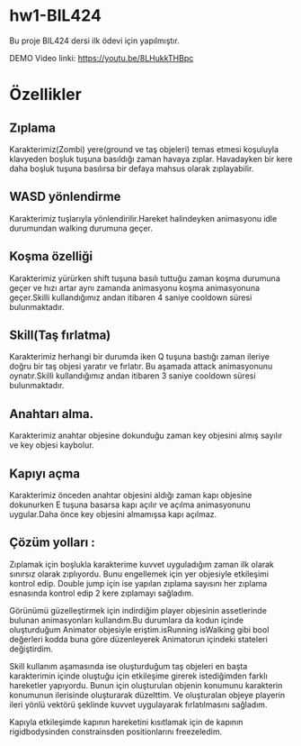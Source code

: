 # hw1-BIL424

Bu proje BIL424 dersi ilk ödevi için yapılmıştır.

DEMO Video linki: https://youtu.be/8LHukkTHBpc

# Özellikler
## Zıplama
Karakterimiz(Zombi) yere(ground ve taş objeleri) temas etmesi koşuluyla klavyeden boşluk tuşuna basıldığı zaman havaya zıplar. Havadayken bir kere daha boşluk tuşuna basılırsa bir defaya mahsus olarak zıplayabilir.

## WASD yönlendirme
Karakterimiz tuşlarıyla yönlendirilir.Hareket halindeyken animasyonu idle durumundan walking durumuna geçer.

## Koşma özelliği
Karakterimiz yürürken shift tuşuna basılı tuttuğu zaman koşma durumuna geçer ve hızı artar aynı zamanda animasyonu koşma animasyonuna geçer.Skilli kullandığımız andan itibaren 4 saniye cooldown süresi bulunmaktadır.

## Skill(Taş fırlatma)
Karakterimiz herhangi bir durumda iken Q tuşuna bastığı zaman ileriye doğru bir taş objesi yaratır ve fırlatır. Bu aşamada attack animasyonunu oynatır.Skilli kullandığımız andan itibaren 3 saniye cooldown süresi bulunmaktadır.

## Anahtarı alma.
Karakterimiz anahtar objesine dokunduğu zaman key objesini almış sayılır ve key objesi kaybolur.

## Kapıyı açma
Karakterimiz önceden anahtar objesini aldığı zaman kapı objesine dokunurken E tuşuna basarsa kapı açılır ve açılma animasyonunu uygular.Daha önce key objesini almamışsa kapı açılmaz.


## Çözüm yolları :
Zıplamak için boşlukla karakterime kuvvet uyguladığım zaman ilk olarak sınırsız olarak zıplıyordu. Bunu engellemek için yer objesiyle etkileşimi kontrol edip. Double jump için ise yapılan zıplama sayısını her zıplama esnasında kontrol edip 2 kere zıplamayı sağladım.

Görünümü güzelleştirmek için indirdiğim player objesinin assetlerinde bulunan animasyonları kullandım.Bu durumlara da kodun içinde oluşturduğum Animator objesiyle eriştim.isRunning isWalking gibi bool değerleri kodda buna göre düzenleyerek Animatorun içindeki stateleri değiştirdim.

Skill kullanım aşamasında ise oluşturduğum taş objeleri en başta karakterimin içinde oluştuğu için etkileşime girerek istediğimden farklı hareketler yapıyordu. Bunun için oluşturulan objenin konumunu karakterin konumunun ilerisinde oluşturarak düzelttim. Ve oluşturalan objeye playerin ileri yönlü vektörü şeklinde kuvvet uygulayarak fırlatılmasını sağladım.

Kapıyla etkileşimde kapının hareketini kısıtlamak için de kapının rigidbodysinden constrainsden positionlarını freezeledim.
